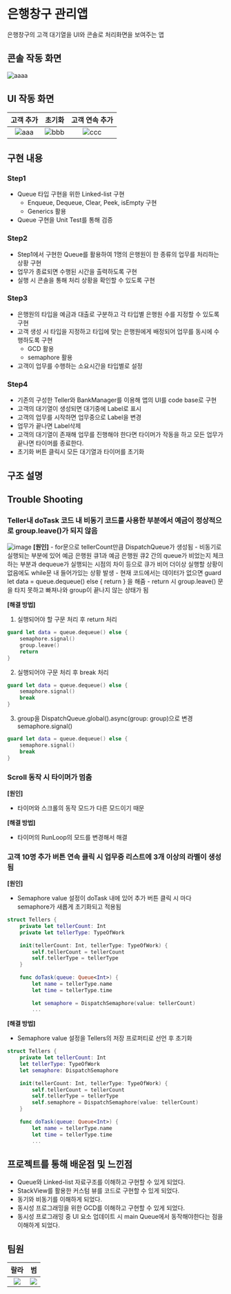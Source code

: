 # 은행창구 관리앱 
은행창구의 고객 대기열을 UI와 콘솔로 처리화면을 보여주는 앱 


## 콘솔 작동 화면
![aaaa](https://hackmd.io/_uploads/Sy72IBNNp.gif)



## UI 작동 화면
| 고객 추가 | 초기화 | 고객 연속 추가 |
| :--------: | :--------: | :--------: |
| ![aaa](https://hackmd.io/_uploads/SJf48X7Va.gif)    | ![bbb](https://hackmd.io/_uploads/BJYOLmX46.gif)    | ![ccc](https://hackmd.io/_uploads/r1xFUQmNa.gif)   |

## 구현 내용
### Step1
- Queue 타입 구현을 위한 Linked-list 구현
    - Enqueue, Dequeue, Clear, Peek, isEmpty 구현
    - Generics 활용
- Queue 구현을 Unit Test를 통해 검증


### Step2
- Step1에서 구현한 Queue를 활용하여 1명의 은행원이 한 종류의 업무를 처리하는 상황 구현
- 업무가 종료되면 수행된 시간을 출력하도록 구현
- 실행 시 콘솔을 통해 처리 상황을 확인할 수 있도록 구현


### Step3
- 은행원의 타입을 예금과 대출로 구분하고 각 타입별 은행원 수를 지정할 수 있도록 구현
- 고객 생성 시 타입을 지정하고 타입에 맞는 은행원에게 배정되어 업무를 동시에 수행하도록 구현
    - GCD 활용
    - semaphore 활용
- 고객이 업무를 수행하는 소요시간을 타입별로 설정


### Step4
- 기존의 구성한 Teller와 BankManager를 이용해 앱의 UI를 code base로 구현
- 고객의 대기열이 생성되면 대기중에 Label로 표시
- 고객의 업무를 시작하면 업무중으로 Label을 변경
- 업무가 끝나면 Label삭제
- 고객의 대기열이 존재해 업무를 진행해야 한다면 타이머가 작동을 하고 모든 업무가 끝나면 타이머를 종료한다.
- 초기화 버튼 클릭시 모든 대기열과 타이머를 초기화 



## 구조 설명


## Trouble Shooting
### Teller내 doTask 코드 내 비동기 코드를 사용한 부분에서 예금이 정상적으로 group.leave()가 되지 않음
![image](https://hackmd.io/_uploads/H15_6B4Ep.png)
**[원인]**
    - for문으로 tellerCount만큼 DispatchQueue가 생성됨
    - 비동기로 실행되는 부분에 있어 예금 은행원 큐1과 예금 은행원 큐2 간의 queue가 비었는지 체크하는 부분과 dequeue가 실행되는 시점의 차이 등으로 큐가 비어 더이상 실행할 상황이 없음에도 while문 내 들어가있는 상황 발생
    - 현재 코드에서는 데이터가 없으면 guard let data = queue.dequeue() else { return } 을 해줌
    - return 시 group.leave() 문을 타지 못하고 빠져나와 group이 끝나지 않는 상태가 됨

**[해결 방법]**
1. 실행되어야 할 구문 처리 후 return 처리
```swift
guard let data = queue.dequeue() else {
    semaphore.signal()
    group.leave()
    return
}
```

2. 실행되어야 구문 처리 후 break 처리
```swift
guard let data = queue.dequeue() else {
    semaphore.signal()
    break
}
```

3. group을 DispatchQueue.global().async(group: group)으로 변경 semaphore.signal()
```swift
guard let data = queue.dequeue() else {
    semaphore.signal()
    break
}
```

### Scroll 동작 시 타이머가 멈춤

**[원인]**
- 타이머와 스크롤의 동작 모드가 다른 모드이기 때문

**[해결 방법]**
- 타이머의 RunLoop의 모드를 변경해서 해결



### 고객 10명 추가 버튼 연속 클릭 시 업무중 리스트에 3개 이상의 라벨이 생성됨
**[원인]**

- Semaphore value 설정이 doTask 내에 있어 추가 버튼 클릭 시 마다 semaphore가 새롭게 초기화되고 적용됨
```swift
struct Tellers {
    private let tellerCount: Int
    private let tellerType: TypeOfWork
    
    init(tellerCount: Int, tellerType: TypeOfWork) {
        self.tellerCount = tellerCount
        self.tellerType = tellerType
    }
    
    func doTask(queue: Queue<Int>) {
        let name = tellerType.name
        let time = tellerType.time
        
        let semaphore = DispatchSemaphore(value: tellerCount)
        ...
```

**[해결 방법]**
- Semaphore value 설정을 Tellers의 저장 프로퍼티로 선언 후 초기화
```swift
struct Tellers {
    private let tellerCount: Int
    let tellerType: TypeOfWork
    let semaphore: DispatchSemaphore
    
    init(tellerCount: Int, tellerType: TypeOfWork) {
        self.tellerCount = tellerCount
        self.tellerType = tellerType
        self.semaphore = DispatchSemaphore(value: tellerCount)
    }
    
    func doTask(queue: Queue<Int>) {
        let name = tellerType.name
        let time = tellerType.time
        ...
```


## 프로젝트를 통해 배운점 및 느낀점
- Queue와 Linked-list 자료구조를 이해하고 구현할 수 있게 되었다.
- StackView를 활용한 커스텀 뷰를 코드로 구현할 수 있게 되었다.
- 동기와 비동기를 이해하게 되었다.
- 동시성 프로그래밍을 위한 GCD를 이해하고 구현할 수 있게 되었다.
- 동시성 프로그래밍 중 UI 요소 업데이트 시 main Queue에서 동작해야한다는 점을 이해하게 되었다.


## 팀원
| 랄라 | 범 |
| :-: | :-: |
| <a href="https://github.com/rarlala"> <img src="https://avatars.githubusercontent.com/u/48057629?v=4"/></a> | <a href="https://github.com/snowy-summer"><img src="https://avatars.githubusercontent.com/u/118453865?v=4"></a> |

